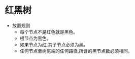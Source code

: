 # 红黑树
  * 放置规则
    - 每个节点不是红色就是黑色。
    - 根节点为黑色。
    - 如果节点为红,其子节点必须为黑。
    - 任何节点至树尾端的任何路径,所含的黑节点数必须相同。
